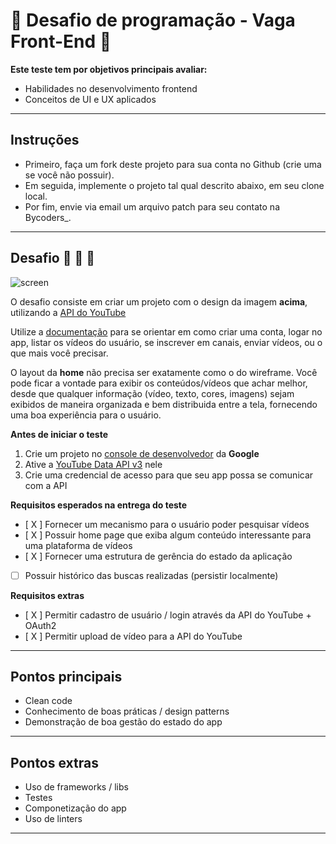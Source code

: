 # 🏁 Desafio de programação - Vaga Front-End 🏁

**Este teste tem por objetivos principais avaliar:**

- Habilidades no desenvolvimento frontend
- Conceitos de UI e UX aplicados

---

## Instruções

- Primeiro, faça um fork deste projeto para sua conta no Github (crie uma se você não possuir).
- Em seguida, implemente o projeto tal qual descrito abaixo, em seu clone local.
- Por fim, envie via email um arquivo patch para seu contato na Bycoders\_.

---

## Desafio 🚀 🚀 🚀

![screen](/image.png)

O desafio consiste em criar um projeto com o design da imagem **acima**, utilizando a [API do YouTube](https://developers.google.com/youtube/v3)

Utilize a [documentação](https://developers.google.com/youtube/v3/docs) para se orientar em como criar uma conta, logar no app, listar os vídeos do usuário, se inscrever em canais, enviar vídeos, ou o que mais você precisar.

O layout da **home** não precisa ser exatamente como o do wireframe. Você pode ficar a vontade para exibir os conteúdos/vídeos que achar melhor, desde que qualquer informação (vídeo, texto, cores, imagens) sejam exibidos de maneira organizada e bem distribuida entre a tela, fornecendo uma boa experiência para o usuário.

**Antes de iniciar o teste**

1. Crie um projeto no [console de desenvolvedor](https://console.developers.google.com/projectcreate) da **Google**
2. Ative a [YouTube Data API v3](https://console.developers.google.com/apis/api/youtube.googleapis.com/overview) nele
3. Crie uma credencial de acesso para que seu app possa se comunicar com a API

**Requisitos esperados na entrega do teste**

- [ X ] Fornecer um mecanismo para o usuário poder pesquisar vídeos
- [ X ] Possuir home page que exiba algum conteúdo interessante para uma plataforma de vídeos
- [ X ] Fornecer uma estrutura de gerência do estado da aplicação
- [ ] Possuir histórico das buscas realizadas (persistir localmente)

**Requisitos extras**

- [ X ] Permitir cadastro de usuário / login através da API do YouTube + OAuth2
- [ X ] Permitir upload de vídeo para a API do YouTube

---

## Pontos principais

- Clean code
- Conhecimento de boas práticas / design patterns
- Demonstração de boa gestão do estado do app

---

## Pontos extras

- Uso de frameworks / libs
- Testes
- Componetização do app
- Uso de linters

---

